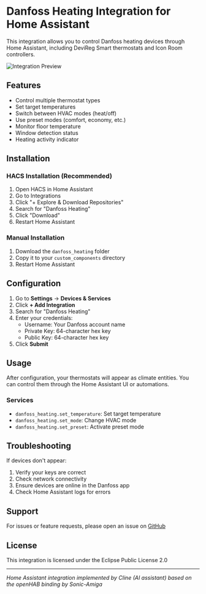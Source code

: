 # Danfoss Heating Integration for Home Assistant

This integration allows you to control Danfoss heating devices through Home Assistant, including DeviReg Smart thermostats and Icon Room controllers.

![Integration Preview](https://via.placeholder.com/800x400?text=Danfoss+Integration+Preview)

## Features
- Control multiple thermostat types
- Set target temperatures
- Switch between HVAC modes (heat/off)
- Use preset modes (comfort, economy, etc.)
- Monitor floor temperature
- Window detection status
- Heating activity indicator

## Installation

### HACS Installation (Recommended)
1. Open HACS in Home Assistant
2. Go to Integrations
3. Click "+ Explore & Download Repositories"
4. Search for "Danfoss Heating"
5. Click "Download"
6. Restart Home Assistant

### Manual Installation
1. Download the `danfoss_heating` folder
2. Copy it to your `custom_components` directory
3. Restart Home Assistant

## Configuration
1. Go to **Settings** → **Devices & Services**
2. Click **+ Add Integration**
3. Search for "Danfoss Heating"
4. Enter your credentials:
   - Username: Your Danfoss account name
   - Private Key: 64-character hex key
   - Public Key: 64-character hex key
5. Click **Submit**

## Usage
After configuration, your thermostats will appear as climate entities. You can control them through the Home Assistant UI or automations.

### Services
- `danfoss_heating.set_temperature`: Set target temperature
- `danfoss_heating.set_mode`: Change HVAC mode
- `danfoss_heating.set_preset`: Activate preset mode

## Troubleshooting
If devices don't appear:
1. Verify your keys are correct
2. Check network connectivity
3. Ensure devices are online in the Danfoss app
4. Check Home Assistant logs for errors

## Support
For issues or feature requests, please open an issue on [GitHub](https://github.com/JSchmid6/home-assistant-devireg)

## License
This integration is licensed under the Eclipse Public License 2.0

---
*Home Assistant integration implemented by Cline (AI assistant) based on the openHAB binding by Sonic-Amiga*
